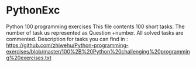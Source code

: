 # PythonExc
Python 100 programming exercises 
 This file contents 100 short tasks. The number of task us represented as Question +number. All solved tasks are commented.
 Description for tasks you can find in : https://github.com/zhiwehu/Python-programming-exercises/blob/master/100%2B%20Python%20challenging%20programming%20exercises.txt
